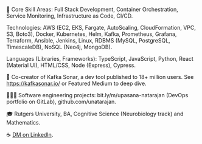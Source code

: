 🥞 Core Skill Areas:
Full Stack Development, Container Orchestration, Service Monitoring, Infrastructure as Code, CI/CD.

Technologies:
AWS (EC2, EKS, Fargate, AutoScaling, CloudFormation, VPC, S3, Boto3), Docker, Kubernetes, Helm, Kafka, Prometheus, Grafana, Terraform, Ansible, Jenkins, Linux, RDBMS (MySQL, PostgreSQL, TimescaleDB), NoSQL (Neo4j, MongoDB).

Languages (Libraries, Frameworks):
TypeScript, JavaScript, Python, React (Material UI), HTML/CSS, Node (Express), Cypress.

🌊 Co-creator of Kafka Sonar, a dev tool published to 18+ million users. See https://kafkasonar.io/ or Featured Medium to deep dive.

👩🏽‍💻 Software engineering projects: bit.ly/m/upasana-natarajan (DevOps portfolio on GitLab), github.com/unatarajan.

🎓 Rutgers University, BA, Cognitive Science (Neurobiology track) and Mathematics.

☕ [DM on LinkedIn](https://www.linkedin.com/in/upasana-natarajan/).
